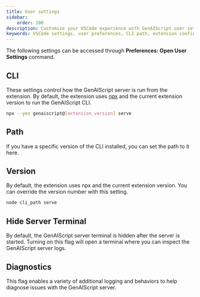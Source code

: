 ```yaml
---
title: User settings
sidebar:
    order: 200
description: Customize your VSCode experience with GenAIScript user settings for diagnostics, caching, and CLI configurations.
keywords: VSCode settings, user preferences, CLI path, extension configuration, diagnostics toggle
---
```


The following settings can be accessed through **Preferences: Open User Settings** command.

## CLI

These settings control how the GenAIScript server
is run from the extension.
By default, the extension uses [npx](https://www.npmjs.com/package/npx) and the current extension version to run the GenAIScript CLI.

```sh
npx --yes genaiscript@[extension_version] serve
```

## Path

If you have a specific version of the CLI installed, you can set the path to it here.

## Version

By default, the extension uses npx and the current extension version. You can override the version number with this setting.

```sh
node cli_path serve
```

## Hide Server Terminal

By default, the GenAIScript server terminal is hidden after the server is started. Turning on this flag will open a terminal where you can inspect the GenAIScript server logs.

## Diagnostics

This flag enables a variety of additional logging and behaviors to help diagnose issues with the GenAIScript server.